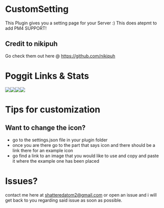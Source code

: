 # CustomSetting
This Plugin gives you a setting page for your Server :)
This does atepmt to add PM4 SUPPORT!
 ## Credit to nikipuh
 Go check them out here @ https://github.com/nikipuh
# Poggit Links & Stats
[![](https://poggit.pmmp.io/shield.state/CustomSetting)](https://poggit.pmmp.io/p/CustomSetting)[![](https://img.shields.io/badge/Using-PMMP-brightgreen.svg)](https://poggit.pmmp.io/p/CustomSetting)[![](https://poggit.pmmp.io/shield.dl.total/CustomSetting)](https://poggit.pmmp.io/p/CustomSetting)[![](https://poggit.pmmp.io/shield.api/CustomSetting)](https://poggit.pmmp.io/p/CustomSetting)
#
# Tips for customization
 ## Want to change the icon? 
- go to the settings.json file in your plugin folder
 - once you are there go to the part that says icon and there should be a link there for an example icon
  - go find a link to an image that you would like to use and copy and paste it where the example one has been placed
 #
# Issues? 
contact me here at shatteredatom2@gmail.com or open an issue and i will get back to you regarding said issue
as soon as possible.
